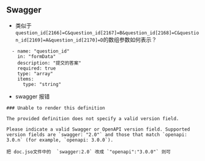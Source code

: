 ## Swagger
* 类似于`question_id[2166]=C&question_id[2167]=B&question_id[2168]=C&question_id[2169]=A&question_id[2170]=D`的数组参数如何表示？
```
  - name: "question_id"
    in: "formData"
    description: "提交的答案"
    required: true
    type: "array"
    items:
      type: "string"
```

* swagger 报错
```
### Unable to render this definition

The provided definition does not specify a valid version field.

Please indicate a valid Swagger or OpenAPI version field. Supported version fields are `swagger: "2.0"` and those that match `openapi: 3.0.n` (for example, `openapi: 3.0.0`).

把 doc.jso文件中的  `swagger:2.0` 改成 `"openapi":"3.0.0"` 则可